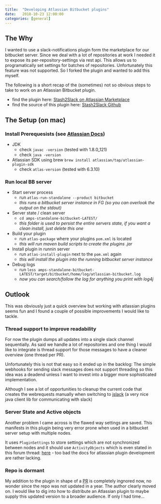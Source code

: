 ```yaml
---
title:  "Developing Atlassian Bitbucket plugins"
date:   2018-10-23 12:00:00
categories: [general]
---
```


## The Why

I wanted to use a slack-notifications plugin form the marketplace for our bitbucket server. Since we deal with a lot of repositories at work I needed it to expose its per-repository-settings via rest api. This allows us to programatically set settings for batches of repositories. Unfortunately this feature was not supported. So I forked the plugin and wanted to add this myself. 

The following is a short recap of the (sometimes) not so obvious steps to take to work on an Atlassian Bitbucket plugin.

* find the plugin here: [Stash2Slack on Atlassian Marketplace](https://marketplace.atlassian.com/apps/1213042/slack-notifications-plugin)
* find the source of this plugin here: [Stash2Slack Github](https://github.com/pragbits/stash2slack)

## The Setup (on mac)

### Install Prerequesists (see [Atlassian Docs](https://developer.atlassian.com/server/framework/atlassian-sdk/set-up-the-atlassian-plugin-sdk-and-build-a-project/))
    
* JDK 
    * check `javac -version` (tested with 1.8.0_121)
    * check `java -version`
* Atlassian SDK using brew `brew install atlassian/tap/atlassian-plugin-sdk`
    * check `atlas-version` (tested with 6.3.10)

### Run local BB server

* Start server process
    * run `atlas-run-standalone --product bitbucket`
    * *this runs a bitbucket server instance in FG (so you can overlook the output on the stdout)*
* Server state / clean server
    * `cd amps-standalone-bitbucket-LATEST/`
    * *this folder is used to persist the entire servers state, if you want a clean install, just delete this one*
* Build your plugin
    * run `atlas-package` where your plugins `pom.xml` is located
    * *this will run maven build scripts to create the plugins .jar*
* Install plugin in runnin server   
    * run `atlas-install-plugin` next to the `pom.xml` again
    * *this will install the plugin into the running bitbucket server instance*
* Debug logs
    * run `less amps-standalone-bitbucket-LATEST/target/bitbucket/home/log/atlassian-bitbucket.log`
    * *now you can search/follow the log for anything you print with log4j*

## Outlook

This was obviously just a quick overview but working with atlassian plugins seems fun and I found a couple of possible improvements I would like to tackle.

### Thread support to improve readability

For now the plugin dumps all updates into a single slack channel sequentially. As said we handle a lot of repositories and one thing I would like to integrate is thread support for those messages to have a cleaner overview (one thread per PR).

Unfortunately this is not that easy so it ended up in the backlog: The simple webhooks for sending slack messages does not support threading so this idea was a deadend unless I want to invest into a bigger more sophisticated implementation. 

Although I see a lot of opportunities to cleanup the current code that creates the webrequests manually when switching to [jslack](https://github.com/seratch/jslack) (a very nice java client lib for communicating with slack)

### Server State and Active objects

Another problem I came across is the flawed way settings are saved. This manifests in this plugin being very error prone when used in a bitbucket server setup with multiple nodes. 

It uses `PluginSettings` to store settings which are not synchronized between nodes and it should use `ActivityObjects` which is even stated in this forum thread: [here](https://community.atlassian.com/t5/Answers-Developer-Questions/JiraPluginSettings-with-Data-Center/qaq-p/529283) - too bad the docs for atlassian plugin development are rather lacking.

### Repo is dormant

My addition to the plugin in shape of a [PR](https://github.com/pragbits/stash2slack/pull/71) is completely ingnored now, no wonder since the repo was not updated in a year. The author clearly moved on. I would like to dig into how to distribute an Atlassian plugin to maybe supply this updated version to a broader audience. If only I had time...
